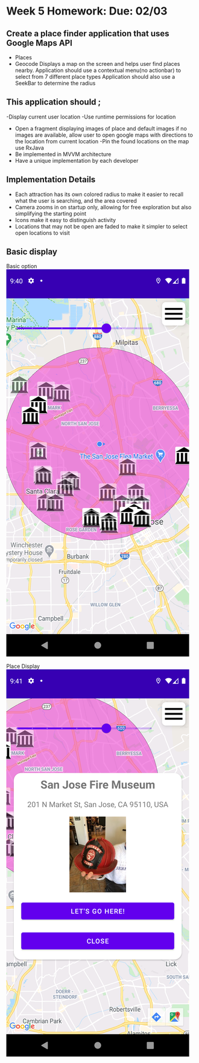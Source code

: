 # Week 5 Homework: Due: 02/03
## Create a place finder application that uses Google Maps API
- Places
- Geocode
Displays a map on the screen and helps user find places nearby.
Application should use a contextual menu(no actionbar) to select from 7 different place types
Application should also use a SeekBar to determine the radius

## This application should ;
-Display current user location
-Use runtime permissions for location
- Open a fragment displaying images of place and default images if no images are available, allow user to open google maps with directions to the location from current location
-Pin the found locations on the map
use RxJava
- Be implemented in MVVM architecture
- Have a unique implementation by each developer

## Implementation Details
- Each attraction has its own colored radius to make it easier to recall what the user is searching, and the area covered
- Camera zooms in on startup only, allowing for free exploration but also simplifying the starting point
- Icons make it easy to distinguish activity
- Locations that may not be open are faded to make it simpler to select open locations to visit

## Basic display
Basic option
![Basic display](screenshot-1.png)

Place Display
![Place card](screenshot-2.png)
